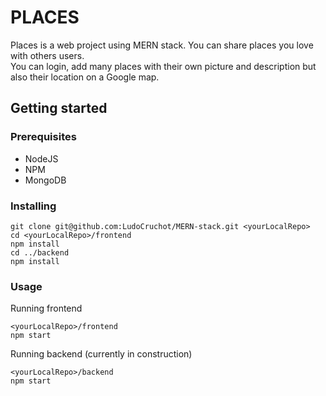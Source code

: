 # PLACES

Places is a web project using MERN stack. You can share places you love with others users.\
You can login, add many places with their own picture and description but also their location on a Google map.

## Getting started

### Prerequisites

- NodeJS
- NPM
- MongoDB

### Installing

```
git clone git@github.com:LudoCruchot/MERN-stack.git <yourLocalRepo>
cd <yourLocalRepo>/frontend
npm install
cd ../backend
npm install
```

### Usage

Running frontend

```
<yourLocalRepo>/frontend
npm start
```

Running backend (currently in construction)

```
<yourLocalRepo>/backend
npm start
```
